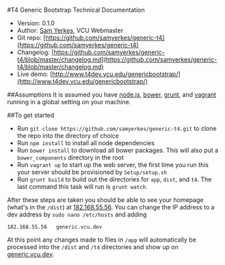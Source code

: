#T4 Generic Bootstrap Technical Documentation
*	Version: 0.1.0
*	Author: [Sam Yerkes](mailto:syerkes@vcu.edu), VCU Webmaster
*	Git repo: [https://github.com/samyerkes/generic-t4](https://github.com/samyerkes/generic-t4)
*	Changelog: [https://github.com/samyerkes/generic-t4/blob/master/changelog.md](https://github.com/samyerkes/generic-t4/blob/master/changelog.md)
*	Live demo: [http://www.t4dev.vcu.edu/genericbootstrap/](http://www.t4dev.vcu.edu/genericbootstrap/)

##Assumptions
It is assumed you have [node.js](http://nodejs.org/), [bower](http://bower.io/), [grunt](http://www.gruntjs.org/), and [vagrant](https://www.vagrantup.com/) running in a global setting on your machine.

##To get started
*	Run `git clone https://github.com/samyerkes/generic-t4.git` to clone the repo into the directory of choice
*	Run `npm install` to install all node dependencies
*	Run `bower install` to download all bower packages. This will also put a `bower_components` directory in the root
*	Run `vagrant up` to start up the web server, the first time you run this your server should be provisioned by `Setup/setup.sh`
*	Run `grunt build` to build out the directories for `app`, `dist`, and `t4`. The last command this task will run is `grunt watch`.

After these steps are taken you should be able to see your homepage (what's in the `/dist`) at [182.168.55.56](http://182.168.55.56). You can change the IP address to a dev address by `sudo nano /etc/hosts` and adding

    182.168.55.56   generic.vcu.dev

At this point any changes made to files in `/app` will automatically be processed into the `/dist` and `/t4` directories and show up on [generic.vcu.dev](http://generic.vcu.dev).